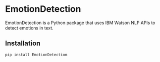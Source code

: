 # EmotionDetection

EmotionDetection is a Python package that uses IBM Watson NLP APIs to detect emotions in text.

## Installation

```bash
pip install EmotionDetection
